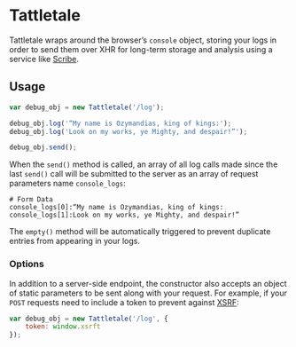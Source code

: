 # Tattletale

Tattletale wraps around the browser’s `console` object, storing your logs in order to send them over XHR for long-term storage and analysis using a service like [Scribe](http://github.com/facebook/scribe).

## Usage

```javascript
var debug_obj = new Tattletale('/log');

debug_obj.log('“My name is Ozymandias, king of kings:');
debug_obj.log('Look on my works, ye Mighty, and despair!”');

debug_obj.send();
```

When the `send()` method is called, an array of all log calls made since the last `send()` call will be submitted to the server as an array of request parameters name `console_logs`:

```
# Form Data
console_logs[0]:“My name is Ozymandias, king of kings:
console_logs[1]:Look on my works, ye Mighty, and despair!”
```

The `empty()` method will be automatically triggered to prevent duplicate entries from appearing in your logs.

### Options

In addition to a server-side endpoint, the constructor also accepts an object of static parameters to be sent along with your request. For example, if your `POST` requests need to include a token to prevent against [XSRF](http://en.wikipedia.org/wiki/Cross-site_request_forgery):

```javascript
var debug_obj = new Tattletale('/log', {
    token: window.xsrft
});
```
